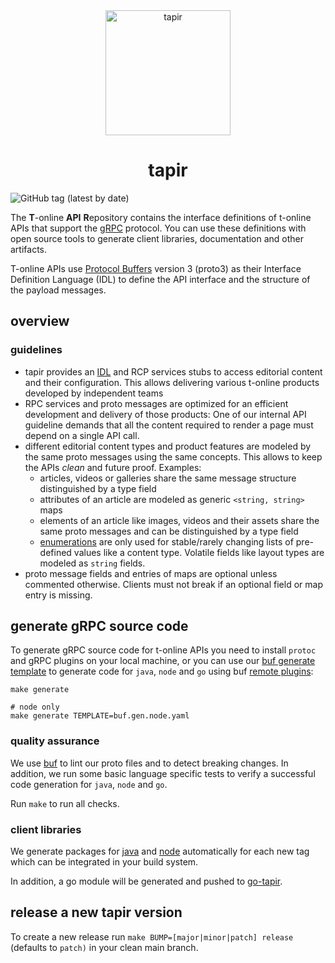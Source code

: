 <div align="center">
  <img src="docs_resources/tapir.png" height="200" alt="tapir"/>
   <h1>tapir</h1>
</div>

![GitHub tag (latest by date)](https://img.shields.io/github/v/tag/stroeer/tapir?color=%23f653a6&label=Release&style=flat-square)

The **T**-online **API** **R**epository contains the interface definitions of t-online APIs that support the [gRPC](https://grpc.io/) protocol. You can use these definitions with open source tools to generate client libraries, documentation and other artifacts.

T-online APIs use [Protocol Buffers](https://github.com/google/protobuf) version 3 (proto3) as their Interface Definition Language (IDL) to define the API interface and the structure of the payload messages.

## overview

### guidelines

* tapir provides an [IDL](https://en.wikipedia.org/wiki/Interface_description_language) and RCP services stubs to access editorial content and their configuration. This allows delivering various t-online products developed by independent teams
* RPC services and proto messages are optimized for an efficient development and delivery of those products: One of our internal API guideline demands that all the content required to render a page must depend on a single API call.
* different editorial content types and product features are modeled by the same proto messages using the same concepts. This allows to keep the APIs _clean_ and future proof. Examples:
    * articles, videos or galleries share the same message structure distinguished by a type field
    * attributes of an article are modeled as generic `<string, string>` maps
    * elements of an article like images, videos and their assets share the same proto messages and can be distinguished by a type field
    * [enumerations](https://developers.google.com/protocol-buffers/docs/proto3#enum) are only used for stable/rarely changing lists of pre-defined values like a content type.
    Volatile fields like layout types are modeled as `string` fields.
* proto message fields and entries of maps are optional unless commented otherwise. Clients must not break if an optional field or map entry is missing.


## generate gRPC source code

To generate gRPC source code for t-online APIs you need to install `protoc` and gRPC plugins on your local machine,
or you can use our [buf generate template](./buf.gen.yaml) to generate code for `java`, `node` and `go`
using buf [remote plugins](https://buf.build/docs/bsr/remote-plugins/usage/):

```shell
make generate

# node only
make generate TEMPLATE=buf.gen.node.yaml
```

### quality assurance

We use [buf](https://buf.build/) to lint our proto files and to detect breaking changes. In addition, we run some basic language specific tests to verify a
successful code generation for `java`, `node` and `go`.

Run `make` to run all checks.

### client libraries

We generate packages for [java](https://github.com/stroeer/tapir/packages/235034) and [node](https://github.com/stroeer/tapir/packages/235031)
automatically for each new tag which can be integrated in your build system. 

In addition, a go module will be generated and pushed to [go-tapir](https://github.com/stroeer/go-tapir). 

## release a new tapir version

To create a new release run `make BUMP=[major|minor|patch] release` (defaults to `patch)` in your clean main branch.
